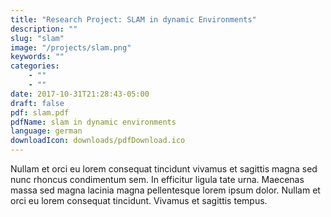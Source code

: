 ```yaml
---
title: "Research Project: SLAM in dynamic Environments"
description: ""
slug: "slam"
image: "/projects/slam.png"
keywords: ""
categories: 
    - ""
    - ""
date: 2017-10-31T21:28:43-05:00
draft: false
pdf: slam.pdf
pdfName: slam in dynamic environments
language: german
downloadIcon: downloads/pdfDownload.ico
---
```


Nullam et orci eu lorem consequat tincidunt vivamus et sagittis magna sed nunc rhoncus condimentum sem. In efficitur ligula tate urna. Maecenas massa sed magna lacinia magna pellentesque lorem ipsum dolor. Nullam et orci eu lorem consequat tincidunt. Vivamus et sagittis tempus.